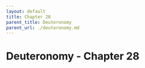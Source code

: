 ```yaml
---
layout: default
title: Chapter 28
parent_title: Deuteronomy
parent_url: ./deuteronomy.md
---
```


# Deuteronomy - Chapter 28
